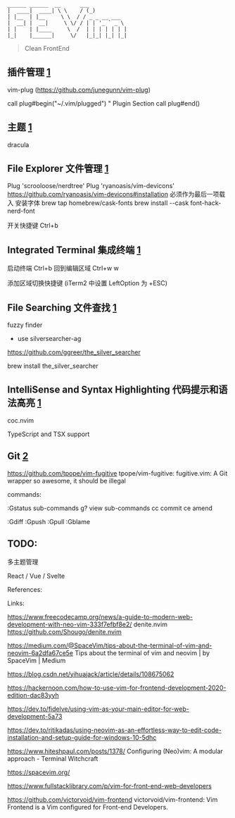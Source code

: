     ______ ______  __      ___           
    |  ____|  ____| \ \    / (_)          
    | |__  | |__     \ \  / / _ _ __ ___  
    |  __| |  __|     \ \/ / | | '_ ` _ \ 
    | |    | |____     \  /  | | | | | | |
    |_|    |______|     \/   |_|_| |_| |_|

> Clean FrontEnd

## 插件管理 [1][1]
  vim-plug (https://github.com/junegunn/vim-plug)

call plug#begin("~/.vim/plugged")
  " Plugin Section
call plug#end()

## 主题 [1][1]

  dracula

## File Explorer 文件管理 [1][1]

Plug 'scrooloose/nerdtree'
Plug 'ryanoasis/vim-devicons'
  https://github.com/ryanoasis/vim-devicons#installation
  必须作为最后一项载入
  安装字体
    brew tap homebrew/cask-fonts
    brew install --cask font-hack-nerd-font

开关快捷键 Ctrl+b

## Integrated Terminal 集成终端 [1][1]

启动终端 Ctrl+b
回到编辑区域 Ctrl+w w

添加区域切换快捷键 (iTerm2 中设置 LeftOption 为 +ESC)

## File Searching 文件查找 [1][1]

fuzzy finder

- use silversearcher-ag

https://github.com/ggreer/the_silver_searcher

brew install the_silver_searcher

## IntelliSense and Syntax Highlighting 代码提示和语法高亮 [1][1]

coc.nvim

TypeScript and TSX support

## Git [2][2]

https://github.com/tpope/vim-fugitive tpope/vim-fugitive: fugitive.vim: A Git wrapper so awesome, it should be illegal

commands:

:Gstatus
  sub-commands 
    g? view sub-commands
    cc commit
    ce amend

:Gdiff
:Gpush
:Gpull
:Gblame

## TODO: 

多主题管理

React / Vue / Svelte 

References:

[1]: https://medium.com/better-programming/setting-up-neovim-for-web-development-in-2020-d800de3efacd 'Setting Up Neovim for Web Development in 2020'
[2]: https://dev.to/vshl/my-neovim-setup-31n3 'My Neovim Setup'


Links:

https://www.freecodecamp.org/news/a-guide-to-modern-web-development-with-neo-vim-333f7efbf8e2/
  denite.nvim https://github.com/Shougo/denite.nvim

https://medium.com/@SpaceVim/tips-about-the-terminal-of-vim-and-neovim-6a2dfa67ce5e Tips about the terminal of vim and neovim | by SpaceVim | Medium

https://blog.csdn.net/yihuajack/article/details/108675062


https://hackernoon.com/how-to-use-vim-for-frontend-development-2020-edition-dac83yyh

https://dev.to/fidelve/using-vim-as-your-main-editor-for-web-development-5a73

https://dev.to/ritikadas/using-neovim-as-an-effortless-way-to-edit-code-installation-and-setup-guide-for-windows-10-5dhc

https://www.hiteshpaul.com/posts/1378/ Configuring (Neo)vim: A modular approach - Terminal Witchcraft

https://spacevim.org/

https://www.fullstacklibrary.com/p/vim-for-front-end-web-developers

https://github.com/victorvoid/vim-frontend victorvoid/vim-frontend: Vim Frontend is a Vim configured for Front-end Developers.





